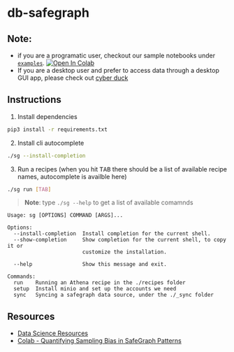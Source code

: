 # db-safegraph

## Note: 
+ if you are a programatic user, checkout our sample notebooks under [`examples`](https://github.com/NYCPlanning/db-safegraph/tree/master/examples). [![Open In Colab](https://colab.research.google.com/assets/colab-badge.svg)](https://colab.research.google.com/github/NYCPlanning/db-safegraph/blob/master/examples/examples.ipynb)
+ If you are a desktop user and prefer to access data through a desktop GUI app, please check out [cyber duck](https://cyberduck.io/)

## Instructions
1. Install dependencies
```bash
pip3 install -r requirements.txt
```
2. Install cli autocomplete
```bash
./sg --install-completion
```
3. Run a recipes (when you hit <kbd>TAB</kbd> there should be a list of available recipe names, autocomplete is availble here)
```bash 
./sg run [TAB]
```

> **Note**: type `./sg --help` to get a list of available comamnds
```
Usage: sg [OPTIONS] COMMAND [ARGS]...

Options:
  --install-completion  Install completion for the current shell.
  --show-completion     Show completion for the current shell, to copy it or
                        customize the installation.

  --help                Show this message and exit.

Commands:
  run    Running an Athena recipe in the ./recipes folder
  setup  Install minio and set up the accounts we need
  sync   Syncing a safegraph data source, under the ./_sync folder
```

## Resources
- [Data Science Resources](https://docs.safegraph.com/docs/data-science-resources)
- [Colab - Quantifying Sampling Bias in SafeGraph Patterns](https://colab.research.google.com/drive/1u15afRytJMsizySFqA2EPlXSh3KTmNTQ#sandboxMode=true&scrollTo=WUWFYLLXowUJ)
